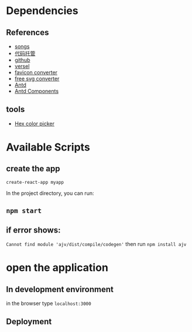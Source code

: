 # Dependencies

## References

- [songs](https://www.ximalaya.com/songs)
- [代码托管](https://gitee.com)
- [github](https://github.com/)
- [versel](https://vercel.com/)
- [favicon converter](https://favicon.io/favicon-converter/)
- [free svg converter](https://picsvg.com/)
- [Antd](https://ant-design.antgroup.com/index-cn)
- [Antd Components](https://4x.ant.design/components/overview-cn/)

## tools

- [Hex color picker](https://imagecolorpicker.com/)

# Available Scripts

## create the app

`create-react-app myapp`

In the project directory, you can run:

## `npm start`

## if error shows:

`Cannot find module 'ajv/dist/compile/codegen'`
then run `npm install ajv`

# open the application

## In development environment

in the browser type `localhost:3000`

## Deployment
